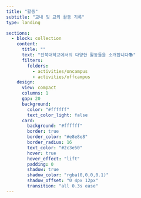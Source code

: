 ```yaml
---
title: "활동"
subtitle: "교내 및 교외 활동 기록"
type: landing

sections:
  - block: collection
    content:
      title: ""
      text: "전북대학교에서의 다양한 활동들을 소개합니다📚"
      filters:
        folders:
          - activities/oncampus
          - activities/offcampus
    design:
      view: compact
      columns: 1
      gap: 20
      background:
        color: "#ffffff"
        text_color_light: false
      card:
        background: "#ffffff"
        border: true
        border_color: "#e8e8e8"
        border_radius: 16
        text_color: "#2c3e50"
        hover: true
        hover_effect: "lift"
        padding: 0
        shadow: true
        shadow_color: "rgba(0,0,0,0.1)"
        shadow_offset: "0 4px 12px"
        transition: "all 0.3s ease"
---
```

